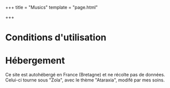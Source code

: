 +++
title = "Musics"
template = "page.html"

+++

# Conditions d'utilisation

# Hébergement

Ce site est autohébergé en France (Bretagne) et ne récolte pas de données. Celui-ci tourne sous "Zola", avec le thème "Ataraxia", modifé par mes soins.